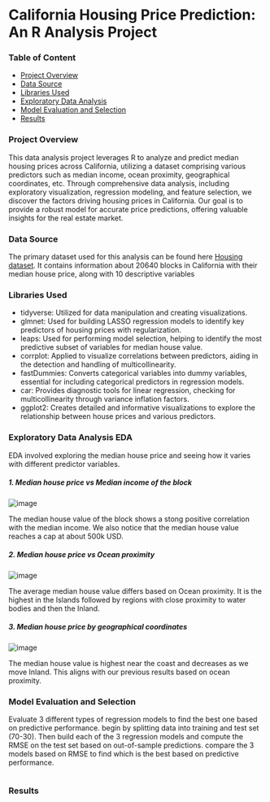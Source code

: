 # California Housing Price Prediction: An R Analysis Project

### Table of Content

- [Project Overview](#project-overview)
- [Data Source](#data-source)
- [Libraries Used](#libraries-used)
- [Exploratory Data Analysis](#exploratory-data-analysis-eda)
- [Model Evaluation and Selection](#model-evaluation-and-selection)
- [Results](results)
  
### Project Overview 
This data analysis project leverages R to analyze and predict median housing prices across California, utilizing a dataset comprising various predictors such as median income, ocean proximity, geographical coordinates, etc. Through comprehensive data analysis, including exploratory visualization, regression modeling, and feature selection, we discover the factors driving housing prices in California. Our goal is to provide a robust model for accurate price predictions, offering valuable insights for the real estate market.

### Data Source
The primary dataset used for this analysis can be found here [Housing dataset](https://www.kaggle.com/datasets/camnugent/californiahousing-prices). It contains information about 20640 blocks in California with their median house price, along with 10 descriptive variables

### Libraries Used
- tidyverse: Utilized for data manipulation and creating visualizations.
- glmnet: Used for building LASSO regression models to identify key predictors of housing prices with regularization.
- leaps: Used for performing model selection, helping to identify the most predictive subset of variables for median house value.
- corrplot: Applied to visualize correlations between predictors, aiding in the detection and handling of multicollinearity.
- fastDummies: Converts categorical variables into dummy variables, essential for including categorical predictors in regression models.
- car: Provides diagnostic tools for linear regression, checking for multicollinearity through variance inflation factors.
- ggplot2: Creates detailed and informative visualizations to explore the relationship between house prices and various predictors.

### Exploratory Data Analysis EDA
EDA involved exploring the median house price and seeing how it varies with different predictor variables.

##### 1. Median house price vs Median income of the block
![image](https://github.com/amanm20/Housing/assets/79020512/7330db70-d2f0-47ef-9caa-a773ea86720e)

The median house value of the block shows a stong positive correlation with the median income. We also notice that the median house value reaches a cap at about 500k USD. 

##### 2. Median house price vs Ocean proximity
![image](https://github.com/amanm20/Housing/assets/79020512/76edd696-a572-4874-b17d-e60c756cf72e)

The average median house value differs based on Ocean proximity. It is the highest in the Islands followed by regions with close proximity to water bodies and then the Inland.

##### 3. Median house price by geographical coordinates
![image](https://github.com/amanm20/Housing/assets/79020512/ed7afb96-bff5-477c-9d8b-54f7c6804b6b)

The median house value is highest near the coast and decreases as we move Inland. This aligns with our previous results based on ocean proximity.

### Model Evaluation and Selection

Evaluate 3 different types of regression models to find the best one based on predictive performance. begin by splitting data into training and test set (70-30). Then build each of the 3 regression models and compute the RMSE on the test set based on out-of-sample predictions. compare the 3 models based on RMSE to find which is the best based on predictive performance. 
```R

```

### Results
